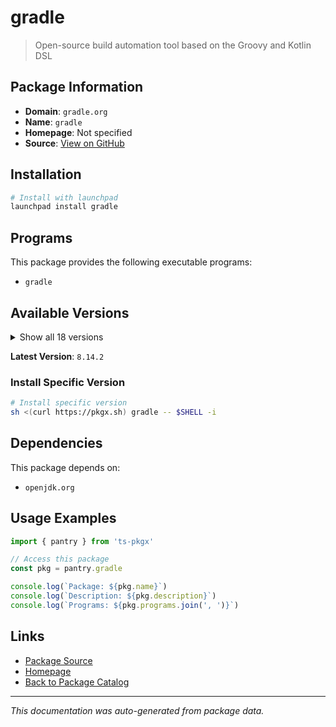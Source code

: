 # gradle

> Open-source build automation tool based on the Groovy and Kotlin DSL

## Package Information

- **Domain**: `gradle.org`
- **Name**: `gradle`
- **Homepage**: Not specified
- **Source**: [View on GitHub](https://github.com/pkgxdev/pantry/tree/main/projects/gradle.org/package.yml)

## Installation

```bash
# Install with launchpad
launchpad install gradle
```

## Programs

This package provides the following executable programs:

- `gradle`

## Available Versions

<details>
<summary>Show all 18 versions</summary>

- `8.14.2`, `8.14.1`, `8.14.0`, `8.13.0`, `8.12.1`
- `8.12.0`, `8.11.1`, `8.11.0`, `8.10.2`, `8.10.1`
- `8.10.0`, `8.9.0`, `8.8.0`, `8.7.0`, `8.6.0`
- `8.5.0`, `8.2.1`, `7.6.5`

</details>

**Latest Version**: `8.14.2`

### Install Specific Version

```bash
# Install specific version
sh <(curl https://pkgx.sh) gradle -- $SHELL -i
```

## Dependencies

This package depends on:

- `openjdk.org`

## Usage Examples

```typescript
import { pantry } from 'ts-pkgx'

// Access this package
const pkg = pantry.gradle

console.log(`Package: ${pkg.name}`)
console.log(`Description: ${pkg.description}`)
console.log(`Programs: ${pkg.programs.join(', ')}`)
```

## Links

- [Package Source](https://github.com/pkgxdev/pantry/tree/main/projects/gradle.org/package.yml)
- [Homepage](#)
- [Back to Package Catalog](../package-catalog.md)

---

*This documentation was auto-generated from package data.*

